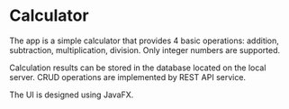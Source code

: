 # Calculator

The app is a simple calculator that provides 4 basic operations: addition, subtraction, multiplication, division.
Only integer numbers are supported.

Calculation results can be stored in the database located on the local server.
CRUD operations are implemented by REST API service.

The UI is designed using JavaFX. 
